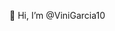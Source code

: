 👋 Hi, I’m @ViniGarcia10

<!---
ViniGarcia10/ViniGarcia10 is a ✨ special ✨ repository because its `README.md` (this file) appears on your GitHub profile.
You can click the Preview link to take a look at your changes.
--->
